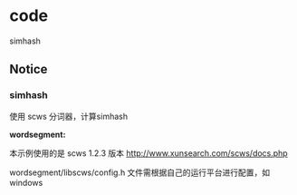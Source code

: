 # code

simhash
 
<h2>Notice</h2>

<h3>simhash</h3>
使用 scws 分词器，计算simhash

<strong>wordsegment:</strong>

本示例使用的是 scws 1.2.3 版本 <a href="http://www.xunsearch.com/scws/docs.php">http://www.xunsearch.com/scws/docs.php</a>

wordsegment/libscws/config.h 文件需根据自己的运行平台进行配置，如windows
